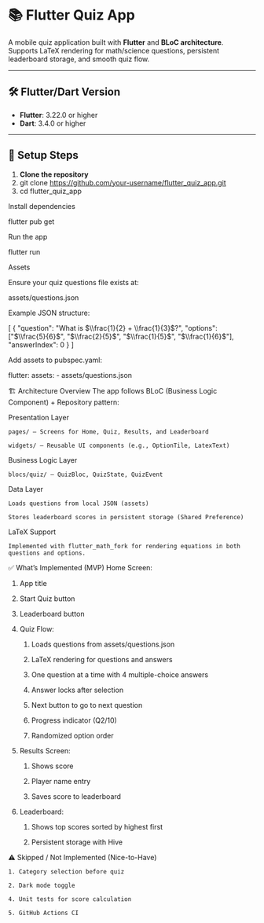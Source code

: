 # 📚 Flutter Quiz App

A mobile quiz application built with **Flutter** and **BLoC architecture**.  
Supports LaTeX rendering for math/science questions, persistent leaderboard storage, and smooth quiz flow.

---

## 🛠 Flutter/Dart Version
- **Flutter**: 3.22.0 or higher  
- **Dart**: 3.4.0 or higher  

---

## 🚀 Setup Steps
1. **Clone the repository**
 1. git clone https://github.com/your-username/flutter_quiz_app.git
 2. cd flutter_quiz_app


Install dependencies

 flutter pub get

Run the app

flutter run


Assets

Ensure your quiz questions file exists at:

assets/questions.json


Example JSON structure:

[
  {
    "question": "What is $\\frac{1}{2} + \\frac{1}{3}$?",
    "options": ["$\\frac{5}{6}$", "$\\frac{2}{5}$", "$\\frac{1}{5}$", "$\\frac{1}{6}$"],
    "answerIndex": 0
  }
]


Add assets to pubspec.yaml:

flutter:
  assets:
    - assets/questions.json


🏗 Architecture Overview
The app follows BLoC (Business Logic Component) + Repository pattern:

Presentation Layer

    pages/ – Screens for Home, Quiz, Results, and Leaderboard

    widgets/ – Reusable UI components (e.g., OptionTile, LatexText)

Business Logic Layer

    blocs/quiz/ – QuizBloc, QuizState, QuizEvent

Data Layer

    Loads questions from local JSON (assets)

    Stores leaderboard scores in persistent storage (Shared Preference)

LaTeX Support

    Implemented with flutter_math_fork for rendering equations in both questions and options.

✅ What’s Implemented (MVP)
Home Screen:

1. App title

2. Start Quiz button

3. Leaderboard button

4. Quiz Flow:

    1. Loads questions from assets/questions.json

    2. LaTeX rendering for questions and answers

    3. One question at a time with 4 multiple-choice answers

    4. Answer locks after selection

    5. Next button to go to next question

    6. Progress indicator (Q2/10)

    7. Randomized option order

5. Results Screen:

    1. Shows score

    2. Player name entry

    3. Saves score to leaderboard

6. Leaderboard:

    1. Shows top scores sorted by highest first

    2. Persistent storage with Hive

⚠️ Skipped / Not Implemented (Nice-to-Have)

    1. Category selection before quiz

    2. Dark mode toggle

    4. Unit tests for score calculation

    5. GitHub Actions CI
